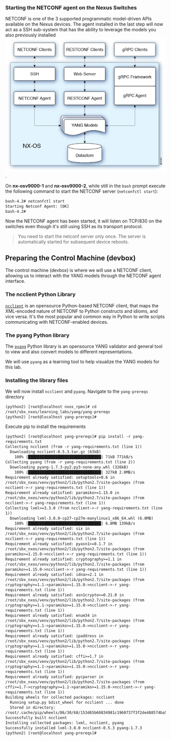 ### Starting the NETCONF agent on the Nexus Switches

NETCONF is one of the 3 supported programmatic model-driven APIs available on the Nexus devices.  The agent installed in the last step will now act as a SSH sub-system that has the ability to leverage the models you also previously installed ![PII Architecture](images/PII_infra.jpg). 

On **nx-osv9000-1** and **nx-osv9000-2**, while still in the `bash` prompt execute the following command to start the NETCONF server (`netconfctl start`):

``` shell
bash-4.2# netconfctl start
Starting Netconf Agent: [OK]
bash-4.2# 
```

Now the NETCONF agent has been started, it will listen on TCP/830 on the switches even though it's still using SSH as its transport protocol.

> You need to start the netconf server only once. The server is automatically started for subsequent device reboots.

## Preparing the Control Machine (devbox)

The control machine (devbox) is where we will use a NETCONF client, allowing us to interact with the YANG models through the NETCONF agent interface. 

### The ncclient Python Library

[`ncclient`](https://ncclient.readthedocs.io/en/latest/) is an opensource Python-based NETCONF client, that maps the XML-encoded nature of NETCONF to Python constructs and idioms, and vice versa.  It's the most popular and common way in Python to write scripts communicating with NETCONF-enabled devices.


### The pyang Python library

The [`pyang`](http://www.yang-central.org/twiki/pub/Main/YangTools/pyang.1.html) Python library is an opensource YANG validator and general tool to view and also convert models to different representations. 

We will use `pyang` as a learning tool to help visualize the YANG models for this lab.


### Installing the library files

We will now install `ncclient` and `pyang`. Navigate to the `yang-prereqs` directory

``` shell
(python2) [root@localhost nxos_rpms]# cd /root/sbx_nxos/learning_labs/yang/yang-prereqs
(python2) [root@localhost yang-prereqs]#
```
Execute pip to install the requirements

``` shell
(python2) [root@localhost yang-prereqs]# pip install -r yang-requirements.txt 
Collecting ncclient (from -r yang-requirements.txt (line 1))
  Downloading ncclient-0.5.3.tar.gz (63kB)
    100% |████████████████████████████████| 71kB 771kB/s 
Collecting pyang (from -r yang-requirements.txt (line 2))
  Downloading pyang-1.7.3-py2.py3-none-any.whl (326kB)
    100% |████████████████████████████████| 327kB 2.0MB/s 
Requirement already satisfied: setuptools>0.6 in /root/sbx_nxos/venv/python2/lib/python2.7/site-packages (from ncclient->-r yang-requirements.txt (line 1))
Requirement already satisfied: paramiko>=1.15.0 in /root/sbx_nxos/venv/python2/lib/python2.7/site-packages (from ncclient->-r yang-requirements.txt (line 1))
Collecting lxml>=3.3.0 (from ncclient->-r yang-requirements.txt (line 1))
  Downloading lxml-3.8.0-cp27-cp27m-manylinux1_x86_64.whl (6.8MB)
    100% |████████████████████████████████| 6.8MB 139kB/s 
Requirement already satisfied: six in /root/sbx_nxos/venv/python2/lib/python2.7/site-packages (from ncclient->-r yang-requirements.txt (line 1))
Requirement already satisfied: pyasn1>=0.1.7 in /root/sbx_nxos/venv/python2/lib/python2.7/site-packages (from paramiko>=1.15.0->ncclient->-r yang-requirements.txt (line 1))
Requirement already satisfied: cryptography>=1.1 in /root/sbx_nxos/venv/python2/lib/python2.7/site-packages (from paramiko>=1.15.0->ncclient->-r yang-requirements.txt (line 1))
Requirement already satisfied: idna>=2.1 in /root/sbx_nxos/venv/python2/lib/python2.7/site-packages (from cryptography>=1.1->paramiko>=1.15.0->ncclient->-r yang-requirements.txt (line 1))
Requirement already satisfied: asn1crypto>=0.21.0 in /root/sbx_nxos/venv/python2/lib/python2.7/site-packages (from cryptography>=1.1->paramiko>=1.15.0->ncclient->-r yang-requirements.txt (line 1))
Requirement already satisfied: enum34 in /root/sbx_nxos/venv/python2/lib/python2.7/site-packages (from cryptography>=1.1->paramiko>=1.15.0->ncclient->-r yang-requirements.txt (line 1))
Requirement already satisfied: ipaddress in /root/sbx_nxos/venv/python2/lib/python2.7/site-packages (from cryptography>=1.1->paramiko>=1.15.0->ncclient->-r yang-requirements.txt (line 1))
Requirement already satisfied: cffi>=1.7 in /root/sbx_nxos/venv/python2/lib/python2.7/site-packages (from cryptography>=1.1->paramiko>=1.15.0->ncclient->-r yang-requirements.txt (line 1))
Requirement already satisfied: pycparser in /root/sbx_nxos/venv/python2/lib/python2.7/site-packages (from cffi>=1.7->cryptography>=1.1->paramiko>=1.15.0->ncclient->-r yang-requirements.txt (line 1))
Building wheels for collected packages: ncclient
  Running setup.py bdist_wheel for ncclient ... done
  Stored in directory: /root/.cache/pip/wheels/86/30/68/153d65b60834981c1960737f3f2de488574ba5355fe1329558
Successfully built ncclient
Installing collected packages: lxml, ncclient, pyang
Successfully installed lxml-3.8.0 ncclient-0.5.3 pyang-1.7.3
(python2) [root@localhost yang-prereqs]# 

```
